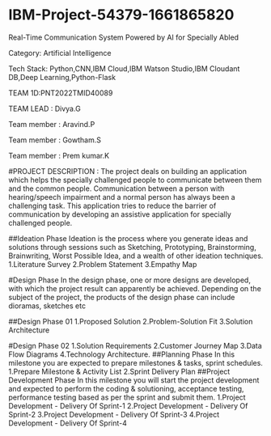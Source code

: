 # IBM-Project-54379-1661865820
Real-Time Communication System Powered by AI for Specially Abled

Category: Artificial Intelligence

Tech Stack:
Python,CNN,IBM Cloud,IBM Watson Studio,IBM Cloudant DB,Deep Learning,Python-Flask

TEAM 1D:PNT2022TMID40089

TEAM LEAD : Divya.G

Team member : Aravind.P

Team member : Gowtham.S

Team member : Prem kumar.K

#PROJECT DESCRIPTION :
  The project deals on building an application which helps the specially challenged people to communicate between them and the common people. Communication between a       person with hearing/speech impairment and a normal person has always been a challenging task. This application tries to reduce the barrier of communication by           developing an assistive application for specially challenged people.

##Ideation Phase
 Ideation is the process where you generate ideas and solutions through sessions such as Sketching, Prototyping, Brainstorming, Brainwriting, Worst Possible Idea, and
 a wealth of other ideation techniques.
1.Literature Survey
2.Problem Statement
3.Empathy Map

#Design Phase
  In the design phase, one or more designs are developed, with which the project result can apparently be achieved. Depending on the subject of the project, the         products of the design phase can include dioramas, sketches etc

##Design Phase 01
  1.Proposed Solution
  2.Problem-Solution Fit
  3.Solution Architecture

#Design Phase 02
 1.Solution Requirements
 2.Customer Journey Map
 3.Data Flow Diagrams
 4.Technology Architecture.
 ##Planning Phase
     In this milestone you are expected to prepare milestones & tasks, sprint schedules.
      1.Prepare Milestone & Activity List
      2.Sprint Delivery Plan
 ##Project Development Phase
    In this milestone you will start the project development and expected to perform the coding & solutioning, acceptance testing, performance testing based as per         the sprint and submit them.
 1.Project Development - Delivery Of Sprint-1
 2.Project Development - Delivery Of Sprint-2
 3.Project Development - Delivery Of Sprint-3
 4.Project Development - Delivery Of Sprint-4

